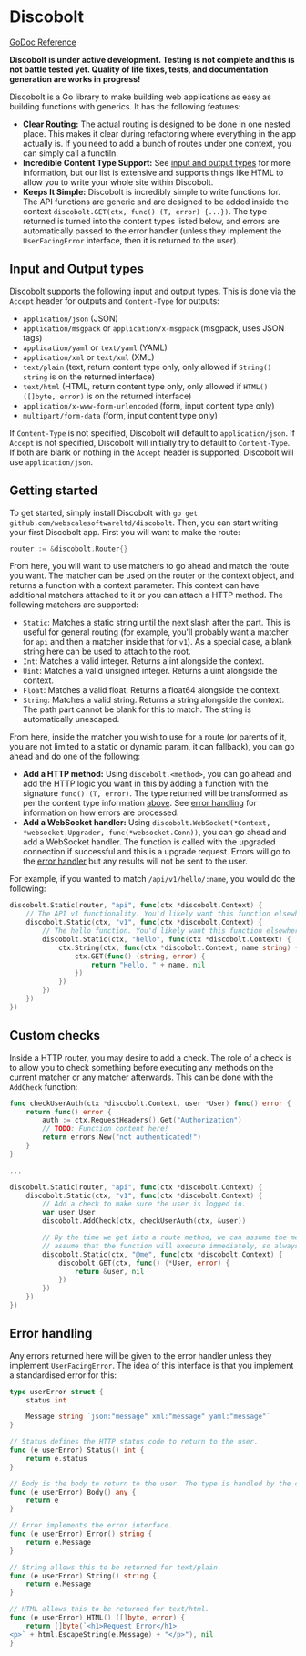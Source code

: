 # Discobolt

[GoDoc Reference](https://pkg.go.dev/github.com/webscalesoftwareltd/discobolt)

**Discobolt is under active development. Testing is not complete and this is not battle tested yet. Quality of life fixes, tests, and documentation generation are works in progress!**

Discobolt is a Go library to make building web applications as easy as building functions with generics. It has the following features:
- **Clear Routing:** The actual routing is designed to be done in one nested place. This makes it clear during refactoring where everything in the app actually is. If you need to add a bunch of routes under one context, you can simply call a functiln.
- **Incredible Content Type Support:** See [input and output types](#input-and-output-types) for more information, but our list is extensive and supports things like HTML to allow you to write your whole site within Discobolt.
- **Keeps It Simple:** Discobolt is incredibly simple to write functions for. The API functions are generic and are designed to be added inside the context `discobolt.GET(ctx, func() (T, error) {...})`. The type returned is turned into the content types listed below, and errors are automatically passed to the error handler (unless they implement the `UserFacingError` interface, then it is returned to the user).

## Input and Output types

Discobolt supports the following input and output types. This is done via the `Accept` header for outputs and `Content-Type` for outputs:

- `application/json` (JSON)
- `application/msgpack` or `application/x-msgpack` (msgpack, uses JSON tags)
- `application/yaml` or `text/yaml` (YAML)
- `application/xml` or `text/xml` (XML)
- `text/plain` (text, return content type only, only allowed if `String() string` is on the returned interface)
- `text/html` (HTML, return content type only, only allowed if `HTML() ([]byte, error)` is on the returned interface)
- `application/x-www-form-urlencoded` (form, input content type only)
- `multipart/form-data` (form, input content type only)

If `Content-Type` is not specified, Discobolt will default to `application/json`. If `Accept` is not specified, Discobolt will initially try to default to `Content-Type`. If both are blank or nothing in the `Accept` header is supported, Discobolt will use `application/json`.

## Getting started
To get started, simply install Discobolt with `go get github.com/webscalesoftwareltd/discobolt`. Then, you can start writing your first Discobolt app. First you will want to make the route:

```go
router := &discobolt.Router{}
```

From here, you will want to use matchers to go ahead and match the route you want. The matcher can be used on the router or the context object, and returns a function with a context parameter. This context can have additional matchers attached to it or you can attach a HTTP method. The following matchers are supported:
- `Static`: Matches a static string until the next slash after the part. This is useful for general routing (for example, you'll probably want a matcher for `api` and then a matcher inside that for `v1`). As a special case, a blank string here can be used to attach to the root.
- `Int`: Matches a valid integer. Returns a int alongside the context.
- `Uint`: Matches a valid unsigned integer. Returns a uint alongside the context.
- `Float`: Matches a valid float. Returns a float64 alongside the context.
- `String`: Matches a valid string. Returns a string alongside the context. The path part cannot be blank for this to match. The string is automatically unescaped.

From here, inside the matcher you wish to use for a route (or parents of it, you are not limited to a static or dynamic param, it can fallback), you can go ahead and do one of the following:
- **Add a HTTP method:** Using `discobolt.<method>`, you can go ahead and add the HTTP logic you want in this by adding a function with the signature `func() (T, error)`. The type returned will be transformed as per the content type information [above](#input-and-output-types). See [error handling](#error-handling) for information on how errors are processed.
- **Add a WebSocket handler:** Using `discobolt.WebSocket(*Context, *websocket.Upgrader, func(*websocket.Conn))`, you can go ahead and add a WebSocket handler. The function is called with the upgraded connection if successful and this is a upgrade request. Errors will go to the [error handler](#error-handling) but any results will not be sent to the user.

For example, if you wanted to match `/api/v1/hello/:name`, you would do the following:

```go
discobolt.Static(router, "api", func(ctx *discobolt.Context) {
	// The API v1 functionality. You'd likely want this function elsewhere in the real world.
	discobolt.Static(ctx, "v1", func(ctx *discobolt.Context) {
		// The hello function. You'd likely want this function elsewhere in the real world.
		discobolt.Static(ctx, "hello", func(ctx *discobolt.Context) {
			ctx.String(ctx, func(ctx *discobolt.Context, name string) {
				ctx.GET(func() (string, error) {
					return "Hello, " + name, nil
				})
			})
		})
	})
})
```

## Custom checks
Inside a HTTP router, you may desire to add a check. The role of a check is to allow you to check something before executing any methods on the current matcher or any matcher afterwards. This can be done with the `AddCheck` function:
```go
func checkUserAuth(ctx *discobolt.Context, user *User) func() error {
	return func() error {
		auth := ctx.RequestHeaders().Get("Authorization")
		// TODO: Function content here!
		return errors.New("not authenticated!")
	}
}

...

discobolt.Static(router, "api", func(ctx *discobolt.Context) {
	discobolt.Static(ctx, "v1", func(ctx *discobolt.Context) {
		// Add a check to make sure the user is logged in.
		var user User
		discobolt.AddCheck(ctx, checkUserAuth(ctx, &user))

		// By the time we get into a route method, we can assume the method is done. However, you cannot
		// assume that the function will execute immediately, so always pass a pointer.
		discobolt.Static(ctx, "@me", func(ctx *discobolt.Context) {
			discobolt.GET(ctx, func() (*User, error) {
				return &user, nil
			})
		})
	})
})
```

## Error handling
Any errors returned here will be given to the error handler unless they implement `UserFacingError`. The idea of this interface is that you implement a standardised error for this:
```go
type userError struct {
	status int

	Message string `json:"message" xml:"message" yaml:"message"`
}

// Status defines the HTTP status code to return to the user.
func (e userError) Status() int {
	return e.status
}

// Body is the body to return to the user. The type is handled by the content type handlers above.
func (e userError) Body() any {
	return e
}

// Error implements the error interface.
func (e userError) Error() string {
	return e.Message
}

// String allows this to be returned for text/plain.
func (e userError) String() string {
	return e.Message
}

// HTML allows this to be returned for text/html.
func (e userError) HTML() ([]byte, error) {
	return []byte(`<h1>Request Error</h1>
<p>` + html.EscapeString(e.Message) + "</p>"), nil
}
```
